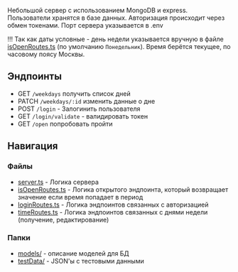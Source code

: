 Небольшой сервер с использованием MongoDB и express.
Пользователи хранятся в базе данных. Авторизация происходит через обмен токенами.
Порт сервера указывается в .env

!!! Так как даты условные - день недели указывается вручную в файле [isOpenRoutes.ts](./src/routes/isOpenRoutes.ts) (по умолчанию `Понедельник`). Время берётся текущее, по часовому поясу Москвы.
  
## Эндпоинты

- GET `/weekdays` получить список дней
- PATCH `/weekdays/:id` изменить данные о дне
- POST `/login` - Залогинить пользователя
- GET `/login/validate` - валидировать токен
- GET `/open` попробовать пройти

## Навигация

### Файлы
- [server.ts](./src/server.ts) - Логика сервера
- [isOpenRoutes.ts](./src/routes/isOpenRoutes.ts) - Логика открытого эндпоинта, который возвращает значение если время попадает в период
- [loginRoutes.ts](./src/routes/loginRoutes.ts) - Логика эндпоинтов связанных с авторизацией
- [timeRoutes.ts](./src/routes/timeRoutes.ts) - Логика эндпоинтов связанных с днями недели (получение, редактирование)
### Папки
- [models/](./src/models/) - описание моделей для БД
- [testData/](./src/testData/) - JSON'ы с тестовыми данными